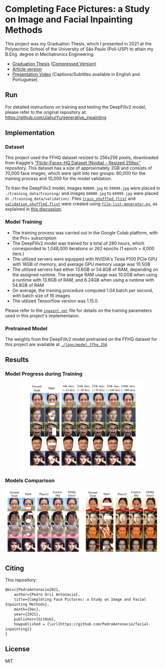 # Completing Face Pictures: a Study on Image and Facial Inpainting Methods

This project was my Graduation Thesis, which I presented in 2021 at the Polytechnic School of the University of São Paulo (Poli-USP) to attain my B.Eng. degree in Mechatronics Engineering.

- [Graduation Thesis](/Thesis.pdf) ([Compressed Version](/Thesis-compressed.pdf))
- [Article version](/Article.pdf)
- [Presentation Video](https://youtu.be/UBtx8c31BuY) [Captions/Subtitles available in English and Portuguese]

## Run
For detailed instructions on training and testing the DeepFillv2 model, please refer to the original repository at: https://github.com/JiahuiYu/generative_inpainting

## Implementation

### Dataset
This project used the FFHQ dataset resized to 256x256 pixels, downloaded from Kaggle's ["Flickr-Faces-HQ Dataset (Nvidia) - Resized 256px"](https://www.kaggle.com/xhlulu/flickrfaceshq-dataset-nvidia-resized-256px) repository. This dataset has a size of approximately 2GB and consists of 70,000 face images, which were split into two groups: 60,000 for the training process and 10,000 for the model validation.

To train the DeepFillv2 model, images `00000.jpg` to `59999.jpg` were placed in `./training_data/training/` and images `60000.jpg` to `69999.jpg` were placed in `./training_data/validation/`. Files [`train_shuffled.flist`](./data_flist/train_shuffled.flist) and [`validation_shuffled.flist`](./data_flist/validation_shuffled.flist) were created using [`file-list-generator.py`](./file-list-generator.py), as explained in [this discussion](https://github.com/JiahuiYu/generative_inpainting/issues/15).

### Model Training

- The training process was carried out in the Google Colab platform, with the Pro+ subscription
- The DeepFillv2 model was trained for a total of 280 hours, which corresponded to 1,048,000 iterations or 262 epochs (1 epoch = 4,000 iters.)
- The utilized servers were equipped with NVIDIA's Tesla P100 PCIe GPU with 16GB of memory, and average GPU memory usage was 10.5GB
- The utilized servers had either 13.6GB or 54.8GB of RAM, depending on the assigned runtime. The average RAM usage was 10.0GB when using a runtime with 13.6GB of RAM, and 6.24GB when using a runtime with 54.8GB of RAM
- On average, the training procedure computed 1.04 batch per second, with batch size of 16 images
- The utilized Tensorflow version was 1.15.0.

Please refer to the [`inpaint.yml`](/inpaint.yml) file for details on the training parameters used in this project's implementaion.

### Pretrained Model
The weights from the DeepFillv2 model pretrained on the FFHQ dataset for this project are available at [`./logs/model_ffhq_256`](./logs/model_ffhq_256)

## Results

### Model Progress during Training
<p align="center">
  <img src="./images/results_model-progress.png" width="80%" title="Model Progress during Training"/>
</p>

### Models Comparison
<p align="center">
  <img src="./images/results_models-comparison.png" width="100%" title="Models Comparison"/>
</p>


## Citing
This repository:
```
@misc{PedroAntonacio2021,
    author={Pedro Orii Antonacio},
    title={Completing Face Pictures: a Study on Image and Facial Inpainting Methods},
    month={Dec},
    year={2021},
    publisher={GitHub},
    howpublished = {\url{https://github.com/PedroAntonacio/facial-inpainting}}
}
```

## License
MIT

